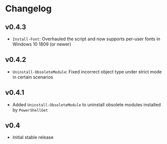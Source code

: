 Changelog
=========

v0.4.3
------

- `Install-Font`: Overhauled the script and now supports per-user fonts in Windows 10 1809 (or newer)

v0.4.2
------

- `Uninstall-ObsoleteModule`: Fixed incorrect object type under strict mode in certain scenarios

v0.4.1
------

- Added `Uninstall-ObsoleteModule` to uninstall obsolete modules installed by `PowerShellGet`

v0.4
----

- Initial stable release
